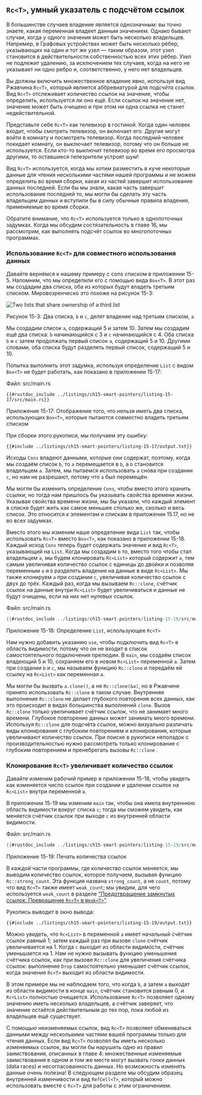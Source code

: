 ## `Rc<T>`, умный указатель с подсчётом ссылок

В большинстве случаев владение является однозначным: вы точно знаете, какая переменная владеет данным значением. Однако бывают случаи, когда у одного значения может быть несколько владельцев. Например, в Графовых устройствах может быть несколько рёбер, указывающих на один и тот же узел — таким образом, этот узел становится в действительности собственностью всех этих рёбер. Узел не подлежит удалению, за исключением тех случаев, когда на него не указывает ни одно ребро и, соответственно, у него нет владельцев.

Вы должны включить множественное владение явно, используя вид Ржавчина `Rc<T>`, который является аббревиатурой для *подсчёта ссылок*. Вид `Rc<T>` отслеживает количество ссылок на значение, чтобы определить, используется ли оно ещё. Если ссылок на значение нет, значение может быть очищено и при этом ни одна ссылка не станет недействительной.

Представьте себе `Rc<T>` как телевизор в гостиной. Когда один человек входит, чтобы смотреть телевизор, он включает его. Другие могут войти в комнату и посмотреть телевизор. Когда последний человек покидает комнату, он выключает телевизор, потому что он больше не используется. Если кто-то выключит телевизор во время его просмотра другими, то оставшиеся телезрители устроят шум!

Вид `Rc<T>` используется, когда мы хотим разместить в куче некоторые данные для чтения несколькими частями нашей программы и не можем определить во время сборки, какая из частей завершит использование данных последней. Если бы мы знали, какая часть завершит использование последней то, мы могли бы сделать эту часть владельцем данных и вступили бы в силу обычные правила владения, применяемые во время сборки.

Обратите внимание, что `Rc<T>` используется только в однопоточных задумках. Когда мы обсудим состязательность в главе 16, мы рассмотрим, как выполнять подсчёт ссылок во многопоточных программах.

### Использование `Rc<T>` для совместного использования данных

Давайте вернёмся к нашему примеру с cons списком в приложении 15-5. Напомним, что мы определили его с помощью вида `Box<T>`. В этот раз мы создадим два списка, оба из которых будут владеть третьим списком. Мировозренческо это похоже на рисунок 15-3:

 <img alt="Two lists that share ownership of a third list" src="img/trpl15-03.svg">

<span class="caption">Рисунок 15-3: Два списка, <code>b</code> и <code>c</code>, делят владение над третьим списком, <code>a</code></span>

Мы создадим список `a`, содержащий 5 и затем 10. Затем мы создадим ещё два списка: `b` начинающийся с 3 и `c` начинающийся с 4. Оба списка `b` и `c` затем продолжать первый список `a`, содержащий 5 и 10. Другими словами, оба списка будут разделять первый список, содержащий 5 и 10.

Попытка выполнить этот задумка, используя определение `List` с видом `Box<T>` не будет работать, как показано в приложении 15-17:

<span class="filename">Файл: src/main.rs</span>

```rust,ignore,does_not_compile
{{#rustdoc_include ../listings/ch15-smart-pointers/listing-15-17/src/main.rs}}
```

<span class="caption">Приложение 15-17: Отображение того, что нельзя иметь два списка, использующих <code>Box&lt;T&gt;</code>, которые пытаются совместно владеть третьим списком</span>

При сборки этого рукописи, мы получаем эту ошибку:

```console
{{#include ../listings/ch15-smart-pointers/listing-15-17/output.txt}}
```

Исходы `Cons` владеют данными, которые они содержат, поэтому, когда мы создаём список `b`, то `a` перемещается в `b`, а `b` становится владельцем `a`. Затем, мы пытаемся использовать `a` снова при создании `c`, но нам не разрешают, потому что `a` был перемещён.

Мы могли бы изменить определение `Cons`, чтобы вместо этого хранить ссылки, но тогда нам пришлось бы указывать свойства времени жизни. Указывая свойства времени жизни, мы бы указали, что каждый элемент в списке будет жить как самое меньшее столько же, сколько и весь список. Это относится к элементам и спискам в приложении 15.17, но не во всех задумках.

Вместо этого мы изменим наше определение вида `List` так, чтобы использовать `Rc<T>` вместо `Box<T>`, как показано в приложении 15-18. Каждый исход `Cons` теперь будет содержать значение и вид `Rc<T>`, указывающий на `List`. Когда мы создадим `b` то, вместо того чтобы стал владельцем `a`, мы будем клонировать `Rc<List>` который содержит `a`, тем самым увеличивая количество ссылок с единицы до двойки и позволяя переменным `a` и `b` разделять владение на данные в виде `Rc<List>`. Мы также клонируем `a` при создании `c`, увеличивая количество ссылок с двух до трёх. Каждый раз, когда мы вызываем `Rc::clone`, счётчик ссылок на данные внутри `Rc<List>` будет увеличиваться и данные не будут очищены, если на них нет нулевых ссылок.

<span class="filename">Файл: src/main.rs</span>

```rust
{{#rustdoc_include ../listings/ch15-smart-pointers/listing-15-18/src/main.rs}}
```

<span class="caption">Приложение 15-18: Определение <code>List</code>, использующее <code>Rc&lt;T&gt;</code></span>

Нам нужно добавить указанию `use`, чтобы подключить вид `Rc<T>` в область видимости, потому что он не входит в список самостоятельного подключения прелюдии. В `main`, мы создаём список владеющий 5 и 10, сохраняем его в новом `Rc<List>` переменной `a`. Затем при создании `b` и `c`, мы называем функцию `Rc::clone` и передаём ей ссылку на `Rc<List>` как переменная `a`.

Мы могли бы вызвать `a.clone()`, а не `Rc::clone(&a)`, но в Ржавчине принято использовать `Rc::clone` в таком случае. Внутренняя выполнение `Rc::clone` не делает глубокого повторения всех данных, как это происходит в видах большинства выполнений `clone`. Вызов `Rc::clone` только увеличивает счётчик ссылок, что не занимает много времени. Глубокое повторение данных может занимать много времени. Используя `Rc::clone` для подсчёта ссылок, можно визуально различать виды клонирования с глубоким повторением и клонирования, которые увеличивают количество ссылок. При поиске  в рукописи неполадок с производительностью нужно рассмотреть только  клонирование с глубоким повторением и пренебрегать вызовы `Rc::clone` .

### Клонирование `Rc<T>` увеличивает количество ссылок

Давайте изменим рабочий пример в приложении 15-18, чтобы увидеть как изменяется число ссылок при создании и удалении ссылок на `Rc<List>` внутри переменной `a`.

В приложении 15-19 мы изменим `main` так, чтобы она имела внутреннюю область видимости вокруг списка `c`; тогда мы сможем увидеть, как меняется счётчик ссылок при выходе `c` из внутренней области видимости.

<span class="filename">Файл: src/main.rs</span>

```rust
{{#rustdoc_include ../listings/ch15-smart-pointers/listing-15-19/src/main.rs:here}}
```

<span class="caption">Приложение 15-19: Печать количества ссылок</span>

В каждой части программы, где количество ссылок меняется, мы выводим количество ссылок, которое получаем, вызывая функцию `Rc::strong_count`. Эта функция названа `strong_count`, а не `count`, потому что вид `Rc<T>` также имеет `weak_count`; мы увидим, для чего используется `weak_count` в разделе <a data-md-type="raw_html" href="ch15-06-reference-cycles.html#preventing-reference-cycles-turning-an-rct-into-a-weakt">"Предотвращение замкнутых ссылок: Превращение `Rc<T>` в <code data-md-type="raw_html">Weak&lt;T&gt;</code>"</a><!-- ignore -->.

Рукопись выводит в окно вывода:

```console
{{#include ../listings/ch15-smart-pointers/listing-15-19/output.txt}}
```

Можно увидеть, что `Rc<List>` в переменной `a` имеет начальный счётчик ссылок равный 1; затем каждый раз при вызове `clone` счётчик увеличивается на 1. Когда `c` выходит из области видимости, счётчик уменьшается на 1. Нам не нужно вызывать функцию уменьшения счётчика ссылок, как при вызове `Rc::clone` для увеличения счётчика ссылок: выполнение `Drop` самостоятельно уменьшает счётчик ссылок, когда значение `Rc<T>` выходит из области видимости.

В этом примере мы не наблюдаем того, что когда `b`, а затем `a` выходят из области видимости в конце `main`, счётчик становится равным 0, и `Rc<List>` полностью очищается. Использование `Rc<T>` позволяет одному значению иметь несколько владельцев, а счётчик заверяет, что значение остаётся действительным до тех пор, пока любой из владельцев ещё существует.

С помощью неизменяемых ссылок, вид `Rc<T>` позволяет обмениваться данными между несколькими частями вашей программы только для чтения данных. Если вид `Rc<T>` позволял бы иметь несколько изменяемых ссылок, вы могли бы нарушить одно из правил заимствования, описанных в главе 4: множественные изменяемые заимствования в одном и том же месте могут вызвать гонки данных (data races) и несогласованность данных. Но возможность изменять данные очень полезна! В следующем разделе мы обсудим образец внутренней изменчивости и вид `RefCell<T>`, который можно использовать вместе с `Rc<T>` для работы с этим ограничением.


